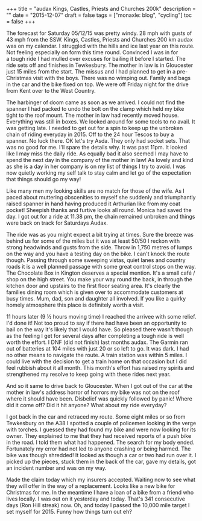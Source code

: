 +++
title = "audax  Kings, Castles, Priests and Churches 200k"
description = ""
date = "2015-12-07"
draft = false
tags = ["monaxle: blog", "cycling"]
toc = false
+++

The forecast for Saturday 05/12/15 was pretty windy. 28 mph with gusts of 43 mph from the SSW. Kings, Castles, Priests and Churches 200 km audax was on my calendar. I struggled with the hills and ice last year on this route. Not feeling especially on form this time round. Convinced I was in for a tough ride I had mulled over excuses for bailing it before I started. The ride sets off and finishes in Tewkesbury. The mother in law is in Gloucester just 15 miles from the start. The missus and I had planned to get in a pre-Christmas visit with the boys. There was no wimping out. Family and bags in the car and the bike fixed on top. We were off Friday night for the drive from Kent over to the West Country.

The harbinger of doom came as soon as we arrived. I could not find the spanner I had packed to undo the bolt on the clamp which held my bike tight to the roof mount. The mother in law had recently moved house. Everything was still in boxes. We looked around for some tools to no avail. It was getting late. I needed to get out for a spin to keep up the unbroken chain of riding everyday in 2015. Off to the 24 hour Tescos to buy a spanner. No luck there. OK let's try Asda. They only had socket sets. That was no good for me. I'll spare the details why. It was past 11pm. It looked like I may miss the daily ride. As equally bad it also seemed I may have to spend the next day in the company of the mother in law! As lovely and kind as she is a day in her company is on my list of things I try to avoid. I was now quietly working my self talk to stay calm and let go of the expectation that things should go my way!

Like many men my looking skills are no match for those of the wife. As I paced about muttering obscenities to myself she suddenly and triumphantly raised spanner in hand having produced it Arthurian like from my coat pocket! Sheepish thanks and furtive looks all round. Monica had saved the day. I got out for a ride at 11.38 pm, the chain remained unbroken and things were back on track for Saturdays Audax.

The ride was as you might expect a bit trying at times. Sure the breeze was behind us for some of the miles but it was at least 50/50 I reckon with strong headwinds and gusts from the side. Throw in 1,750 metres of lumps on the way and you have a testing day on the bike. I can't knock the route though. Passing through some sweeping vistas, quiet lanes and country roads it is a well planned passage with some great control stops on the way. The Chocolate Box in Kington deserves a special mention. It's a small café / shop on the high street. You make your way round the back, in through the kitchen door and upstairs to the first floor seating area. It's clearly the families dining room which is given over to accommodate customers at busy times. Mum, dad, son and daughter all involved. If you like a quirky homely atmosphere this place is definitely worth a visit.

11 hours later (9 ½ hours moving time) I reached the arrivee with some relief. I'd done it! Not too proud to say if there had have been an opportunity to bail on the way it's likely that I would have. So pleased there wasn't though as the feeling I get for several days after completing a tough ride is well worth the effort. I DNF (did not finish) last months audax. The Garmin ran out of batteries at 104 miles with just 20 or so left to go. It was dark. I had no other means to navigate the route. A train station was within 5 miles. I could live with the decision to get a train home on that occasion but I did feel rubbish about it all month. This month's effort has raised my spirits and strengthened my resolve to keep going with these rides next year.

And so it same to drive back to Gloucester. When I got out of the car at the mother in law's address horror of horrors my bike was not on the roof where it should have been. Disbelief was quickly followed by panic! Where did it come off? Did it hit anyone? What about my ride everyday?

I  got back in the car and retraced my route. Some eight miles or so from Tewkesbury on the A38 I spotted a couple of policemen looking in the verge with torches. I guessed they had found my bike and were now looking for its owner. They explained to me that they had received reports of a push bike in the road. I told them what had happened. The search for my body ended. Fortunately my error had not led to anyone crashing or being harmed. The bike was though shredded! It looked as though a car or two had run over it. I picked up the pieces, stuck them in the back of the car, gave my details, got an incident number and was on my way.

Made the claim today which my insurers accepted. Waiting now to see what they will offer in the way of a replacement. Looks like a new bike for Christmas for me. In the meantime I have a loan of a bike from a friend who lives locally. I was out on it yesterday and today. That's 341 consecutive days (Ron Hill streak) now. Oh, and today I passed the 10,000 mile target I set myself for 2015. Funny how things turn out eh?